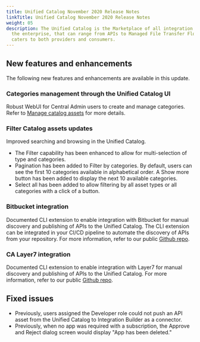 ```yaml
---
title: Unified Catalog November 2020 Release Notes
linkTitle: Unified Catalog November 2020 Release Notes
weight: 05
description: The Unified Catalog is the Marketplace of all integration assets in
  the enterprise, that can range from APIs to Managed File Transfer Flows, and
  caters to both providers and consumers.
---
```

## New features and enhancements

The following new features and enhancements are available in this update.

### Categories management through the Unified Catalog UI

Robust WebUI for Central Admin users to create and manage categories. Refer to [Manage catalog assets](/docs/catalog/manage-catalog-assets/) for more details.

### Filter Catalog assets updates

Improved searching and browsing in the Unified Catalog.

* The Filter capability has been enhanced to allow for multi-selection of type and categories.
* Pagination has been added to Filter by categories. By default, users can see the first 10 categories available in alphabetical order. A Show more button has been added to display the next 10 available categories.
* Select all has been added to allow filtering by all asset types or all categories with a click of a button.

### Bitbucket integration

Documented CLI extension to enable integration with Bitbucket for manual discovery and publishing of APIs to the Unified Catalog. The CLI extension can be integrated in your CI/CD pipeline to automate the discovery of APIs from your repository. For more information, refer to our public [Github repo](https://github.com/Axway/unified-catalog-integrations).

### CA Layer7 integration

Documented CLI extension to enable integration with Layer7 for manual discovery and publishing of APIs to the Unified Catalog. For more information, refer to our public [Github repo](https://github.com/Axway/unified-catalog-integrations).

## Fixed issues

* Previously, users assigned the Developer role could not push an API asset from the Unified Catalog to Integration Builder as a connector.
* Previously, when no app was required with a subscription, the Approve and Reject dialog screen would display "App has been deleted."
